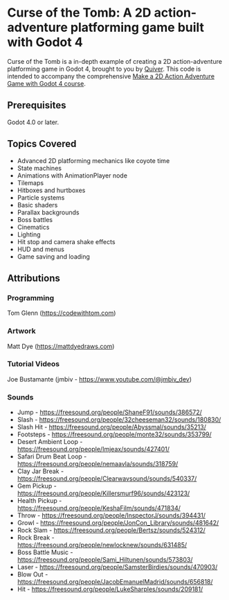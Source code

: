 # Curse of the Tomb: A 2D action-adventure platforming game built with Godot 4

Curse of the Tomb is a in-depth example of creating a 2D action-adventure platforming game in Godot 4, brought to you by [Quiver](https://quiver.dev). This code is intended to accompany the  comprehensive [Make a 2D Action Adventure Game with Godot 4 course](https://quiver.dev/tutorials/make-a-2d-action-adventure-game-with-godot-4/).

## Prerequisites
Godot 4.0 or later.

## Topics Covered

* Advanced 2D platforming mechanics like coyote time
* State machines
* Animations with AnimationPlayer node
* Tilemaps
* Hitboxes and hurtboxes
* Particle systems
* Basic shaders
* Parallax backgrounds
* Boss battles
* Cinematics
* Lighting
* Hit stop and camera shake effects
* HUD and menus
* Game saving and loading

## Attributions

### Programming

Tom Glenn (https://codewithtom.com)

### Artwork

Matt Dye (https://mattdyedraws.com)

### Tutorial Videos

Joe Bustamante (jmbiv - https://www.youtube.com/@jmbiv_dev)

### Sounds

* Jump - https://freesound.org/people/ShaneF91/sounds/386572/
* Slash - https://freesound.org/people/32cheeseman32/sounds/180830/
* Slash Hit - https://freesound.org/people/Abyssmal/sounds/35213/
* Footsteps - https://freesound.org/people/monte32/sounds/353799/
* Desert Ambient Loop - https://freesound.org/people/Imjeax/sounds/427401/
* Safari Drum Beat Loop - https://freesound.org/people/nemaavla/sounds/318759/
* Clay Jar Break - https://freesound.org/people/Clearwavsound/sounds/540337/
* Gem Pickup - https://freesound.org/people/Killersmurf96/sounds/423123/
* Health Pickup - https://freesound.org/people/KeshaFilm/sounds/471834/
* Throw - https://freesound.org/people/InspectorJ/sounds/394431/
* Growl - https://freesound.org/people/JonCon_Library/sounds/481642/
* Rock Slam - https://freesound.org/people/Bertsz/sounds/524312/
* Rock Break - https://freesound.org/people/newlocknew/sounds/631485/
* Boss Battle Music - https://freesound.org/people/Sami_Hiltunen/sounds/573803/
* Laser - https://freesound.org/people/SamsterBirdies/sounds/470903/
* Blow Out - https://freesound.org/people/JacobEmanuelMadrid/sounds/656818/
* Hit - https://freesound.org/people/LukeSharples/sounds/209181/
